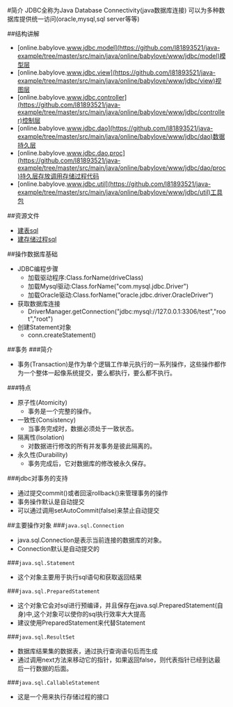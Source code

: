 #简介
JDBC全称为Java Database Connectivity(java数据库连接)
可以为多种数据库提供统一访问(oracle,mysql,sql server等等)

##结构讲解

* [online.babylove.www.jdbc.model](https://github.com/l81893521/java-example/tree/master/src/main/java/online/babylove/www/jdbc/model)模型层
* [online.babylove.www.jdbc.view](https://github.com/l81893521/java-example/tree/master/src/main/java/online/babylove/www/jdbc/view)视图层
* [online.babylove.www.jdbc.controller](https://github.com/l81893521/java-example/tree/master/src/main/java/online/babylove/www/jdbc/controller)控制层
* [online.babylove.www.jdbc.dao](https://github.com/l81893521/java-example/tree/master/src/main/java/online/babylove/www/jdbc/dao)数据持久层
* [online.babylove.www.jdbc.dao.proc](https://github.com/l81893521/java-example/tree/master/src/main/java/online/babylove/www/jdbc/dao/proc)持久层存放调用存储过程代码
* [online.babylove.www.jdbc.util](https://github.com/l81893521/java-example/tree/master/src/main/java/online/babylove/www/jdbc/util)工具包

##资源文件

* [建表sql](https://github.com/l81893521/java-example/tree/master/src/main/resources/jdbc/table)
* [建存储过程sql](https://github.com/l81893521/java-example/tree/master/src/main/resources/jdbc/table)



##操作数据库基础
* JDBC编程步骤
	* 加载驱动程序:Class.forName(driveClass)
	* 加载Mysql驱动:Class.forName("com.mysql.jdbc.Driver")
	* 加载Oracle驱动:Class.forName("oracle.jdbc.driver.OracleDriver")
* 获取数据库连接
	* DriverManager.getConnection("jdbc:mysql://127.0.0.1:3306/test","root","root")
* 创建Statement对象
	* conn.createStatement()

##事务
###简介
* 事务(Transaction)是作为单个逻辑工作单元执行的一系列操作，这些操作都作为一个整体一起像系统提交，要么都执行，要么都不执行。

###特点
* 原子性(Atomicity)
	* 事务是一个完整的操作。
* 一致性(Consistency)
	* 当事务完成时，数据必须处于一致状态。
* 隔离性(Isolation)
	* 对数据进行修改的所有并发事务是彼此隔离的。
* 永久性(Durability)
	* 事务完成后，它对数据库的修改被永久保存。
	
###jdbc对事务的支持
* 通过提交commit()或者回滚rollback()来管理事务的操作
* 事务操作默认是自动提交
* 可以通过调用setAutoCommit(false)来禁止自动提交
	
##主要操作对象
###`java.sql.Connection`
* java.sql.Connection是表示当前连接的数据库的对象。
* Connection默认是自动提交的

###`java.sql.Statement`
* 这个对象主要用于执行sql语句和获取返回结果

###`java.sql.PreparedStatement`
* 这个对象它会对sql进行预编译，并且保存在java.sql.PreparedStatement(自身)中,这个对象可以使你的sql执行效率大大提高
* 建议使用PreparedStatement来代替Statement

###`java.sql.ResultSet`
* 数据库结果集的数据表，通过执行查询语句后而生成
* 通过调用next方法来移动它的指针，如果返回false，则代表指针已经到达最后一行数据的后面。

###`java.sql.CallableStatement`
* 这是一个用来执行存储过程的接口